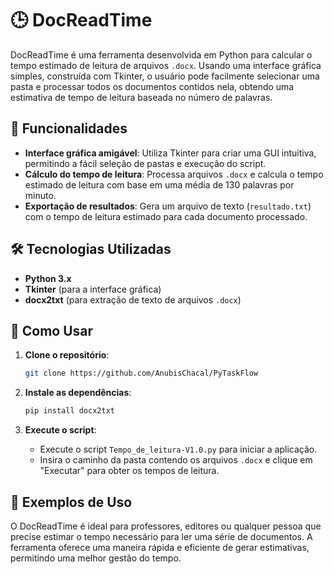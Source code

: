 # 🕒 DocReadTime

DocReadTime é uma ferramenta desenvolvida em Python para calcular o tempo estimado de leitura de arquivos `.docx`. Usando uma interface gráfica simples, construída com Tkinter, o usuário pode facilmente selecionar uma pasta e processar todos os documentos contidos nela, obtendo uma estimativa de tempo de leitura baseada no número de palavras.

## 🚀 Funcionalidades

- **Interface gráfica amigável**: Utiliza Tkinter para criar uma GUI intuitiva, permitindo a fácil seleção de pastas e execução do script.
- **Cálculo do tempo de leitura**: Processa arquivos `.docx` e calcula o tempo estimado de leitura com base em uma média de 130 palavras por minuto.
- **Exportação de resultados**: Gera um arquivo de texto (`resultado.txt`) com o tempo de leitura estimado para cada documento processado.

## 🛠️ Tecnologias Utilizadas

- **Python 3.x**
- **Tkinter** (para a interface gráfica)
- **docx2txt** (para extração de texto de arquivos `.docx`)

## 📄 Como Usar

1. **Clone o repositório**:
    ```bash
    git clone https://github.com/AnubisChacal/PyTaskFlow
    ```

2. **Instale as dependências**:
    ```bash
    pip install docx2txt
    ```

3. **Execute o script**:
   - Execute o script `Tempo_de_leitura-V1.0.py` para iniciar a aplicação.
   - Insira o caminho da pasta contendo os arquivos `.docx` e clique em "Executar" para obter os tempos de leitura.

## 🌟 Exemplos de Uso

O DocReadTime é ideal para professores, editores ou qualquer pessoa que precise estimar o tempo necessário para ler uma série de documentos. A ferramenta oferece uma maneira rápida e eficiente de gerar estimativas, permitindo uma melhor gestão do tempo.

